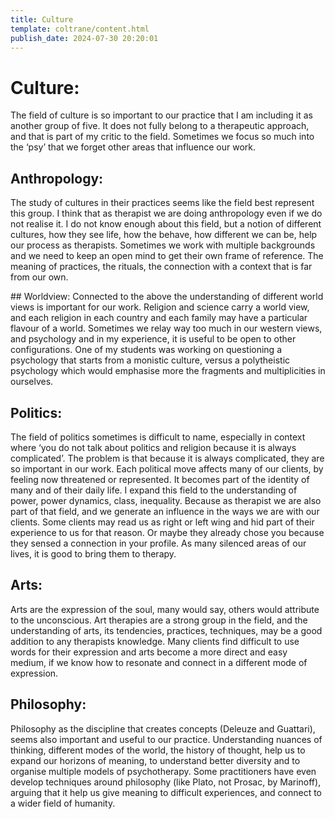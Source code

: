 ```yaml
---
title: Culture
template: coltrane/content.html
publish_date: 2024-07-30 20:20:01
---
```



# Culture:
The field of culture is so important to our practice that I am including it as another group of five. It does not fully belong to a therapeutic approach, and that is part of my critic to the field. Sometimes we focus so much into the ‘psy’ that we forget other areas that influence our work. 

## Anthropology:
The study of cultures in their practices seems like the field best represent this group. I think that as therapist we are doing anthropology even if we do not realise it. I do not know enough about this field, but a notion of different cultures, how they see life, how the behave, how different we can be, help our process as therapists. 
Sometimes we work with multiple backgrounds and we need to keep an open mind to get their own frame of reference. The meaning of practices, the rituals, the connection with a context that is far from our own.

## Worldview:
Connected to the above the understanding of different world views is important for our work. Religion and science carry a world view, and each religion in each country and each family may have a particular flavour of a world. 
Sometimes we relay way too much in our western views, and psychology and in my experience, it is useful to be open to other configurations. One of my students was working on questioning a psychology that starts from a monistic culture, versus a polytheistic psychology which would emphasise more the fragments and multiplicities in ourselves. 

## Politics:
The field of politics sometimes is difficult to name, especially in context where ‘you do not talk about politics and religion because it is always complicated’. 
The problem is that because it is always complicated, they are so important in our work. Each political move affects many of our clients, by feeling now threatened or represented. It becomes part of the identity of many and of their daily life. 
I expand this field to the understanding of power, power dynamics, class, inequality. Because as therapist we are also part of that field, and we generate an influence in the ways we are with our clients. 
Some clients may read us as right or left wing and hid part of their experience to us for that reason. Or maybe they already chose you because they sensed a connection in your profile. 
As many silenced areas of our lives, it is good to bring them to therapy. 

## Arts:
Arts are the expression of the soul, many would say, others would attribute to the unconscious. Art therapies are a strong group in the field, and the understanding of arts, its tendencies, practices, techniques, may be a good addition to any therapists knowledge. 
Many clients find difficult to use words for their expression and arts become a more direct and easy medium, if we know how to resonate and connect in a different mode of expression.

## Philosophy:
Philosophy as the discipline that creates concepts (Deleuze and Guattari), seems also important and useful to our practice. Understanding nuances of thinking, different modes of the world, the history of thought, help us to expand our horizons of meaning, to understand better diversity and to organise multiple models of psychotherapy.
Some practitioners have even develop techniques around philosophy (like Plato, not Prosac, by Marinoff), arguing that it help us give meaning to difficult experiences, and connect to a wider field of humanity. 
